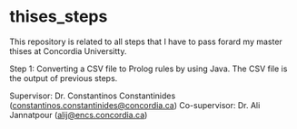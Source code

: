# thises_steps

This repository is related to all steps that I have to pass forard my master thises at Concordia Universitty.

Step 1: Converting a CSV file to Prolog rules by using Java. The CSV file is the output of previous steps.


Supervisor: Dr. Constantinos Constantinides (constantinos.constantinides@concordia.ca)
Co-supervisor: Dr. Ali Jannatpour (alij@encs.concordia.ca)
